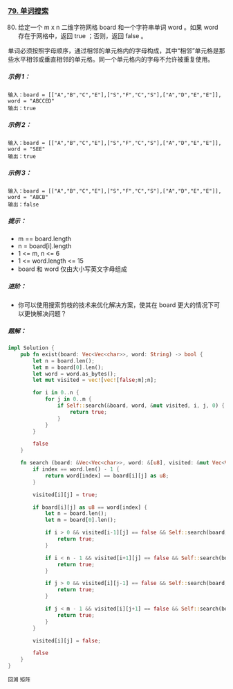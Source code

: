 ### [79. 单词搜索](https://leetcode.cn/problems/word-search/)

80. 给定一个 m x n 二维字符网格 board 和一个字符串单词 word 。如果 word 存在于网格中，返回 true ；否则，返回 false 。

单词必须按照字母顺序，通过相邻的单元格内的字母构成，其中“相邻”单元格是那些水平相邻或垂直相邻的单元格。同一个单元格内的字母不允许被重复使用。



##### 示例 1：
```
输入：board = [["A","B","C","E"],["S","F","C","S"],["A","D","E","E"]], word = "ABCCED"
输出：true
```

##### 示例 2：
```
输入：board = [["A","B","C","E"],["S","F","C","S"],["A","D","E","E"]], word = "SEE"
输出：true
```

##### 示例 3：
```
输入：board = [["A","B","C","E"],["S","F","C","S"],["A","D","E","E"]], word = "ABCB"
输出：false
```

##### 提示：
- m == board.length
- n = board[i].length
- 1 <= m, n <= 6
- 1 <= word.length <= 15
- board 和 word 仅由大小写英文字母组成


##### 进阶：
- 你可以使用搜索剪枝的技术来优化解决方案，使其在 board 更大的情况下可以更快解决问题？

##### 题解：
```rust
impl Solution {
    pub fn exist(board: Vec<Vec<char>>, word: String) -> bool {
        let n = board.len();
        let m = board[0].len();
        let word = word.as_bytes();
        let mut visited = vec![vec![false;m];n];

        for i in 0..n {
            for j in 0..m {
                if Self::search(&board, word, &mut visited, i, j, 0) {
                    return true;
                }
            }
        }

        false
    }

    fn search (board: &Vec<Vec<char>>, word: &[u8], visited: &mut Vec<Vec<bool>>, i: usize, j: usize, index: usize) -> bool {
        if index == word.len() - 1 {
            return word[index] == board[i][j] as u8;
        }

        visited[i][j] = true;

        if board[i][j] as u8 == word[index] {
            let n = board.len();
            let m = board[0].len();

            if i > 0 && visited[i-1][j] == false && Self::search(board, word, visited, i-1, j, index+1) {
                return true;
            }

            if i < n - 1 && visited[i+1][j] == false && Self::search(board, word, visited, i+1, j, index+1) {
                return true;
            }

            if j > 0 && visited[i][j-1] == false && Self::search(board, word, visited, i, j-1, index+1) {
                return true;
            }

            if j < m - 1 && visited[i][j+1] == false && Self::search(board, word, visited, i, j+1, index+1) {
                return true;
            }
        }

        visited[i][j] = false;

        false
    }
}
```

`回溯` `矩阵`
